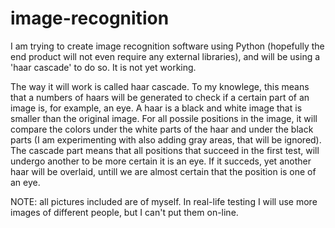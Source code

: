 # image-recognition
I am trying to create image recognition software using Python (hopefully the end product will not even require any external libraries), and will be using a 'haar cascade'  to do so. It is not yet working.

The way it will work is called haar cascade. To my knowlege, this means that a numbers of haars will be generated to check if a certain part of an image is, for example, an eye. 
A haar is a black and white image that is smaller than the original image. For all possile positions in the image, it will compare the colors under the white parts of the haar and under the black parts (I am experimenting with also adding gray areas, that will be ignored).
The cascade part means that all positions that succeed in the first test, will undergo another to be more certain it is an eye. If it succeds, yet another haar will be overlaid, untill we are almost certain that the position is one of an eye.

NOTE: all pictures included are of myself. In real-life testing I will use more images of different people, but I can't put them on-line. 
